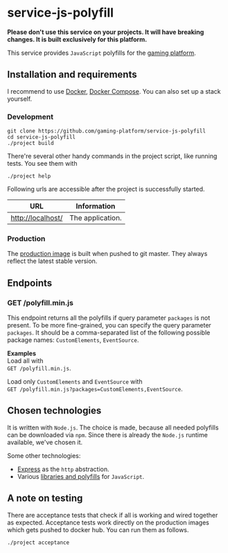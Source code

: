 # service-js-polyfill

__Please don't use this service on your projects.
It will have breaking changes.
It is built exclusively for this platform.__

This service provides `JavaScript` polyfills for the
[gaming platform](https://github.com/gaming-platform).

## Installation and requirements

I recommend to use
[Docker](https://www.docker.com),
[Docker Compose](https://docs.docker.com/compose/).
You can also set up a stack yourself.

### Development

```
git clone https://github.com/gaming-platform/service-js-polyfill
cd service-js-polyfill
./project build
```

There're several other handy commands in the project script, like running tests. You see them with

```
./project help
```

Following urls are accessible after the project is successfully started.

| URL                                    | Information      |
|----------------------------------------|------------------|
| [http://localhost/](http://localhost/) | The application. |

### Production

The
[production image](https://hub.docker.com/r/gamingplatform/service-js-polyfill)
is built when pushed to git master. They always reflect the latest stable version.

## Endpoints

### GET /polyfill.min.js

This endpoint returns all the polyfills if query parameter `packages`
is not present. To be more fine-grained, you can specify the
query parameter `packages`. It should be a comma-separated list of
the following possible package names:
`CustomElements`,
`EventSource`.

__Examples__  
Load all with  
`GET /polyfill.min.js`.

Load only `CustomElements` and `EventSource` with  
`GET /polyfill.min.js?packages=CustomElements,EventSource`.

## Chosen technologies

It is written with `Node.js`. The choice is made, because
all needed polyfills can be downloaded via `npm`. Since there is
already the `Node.js` runtime available, we've chosen it.

Some other technologies:
* [Express](http://expressjs.com) as the `http` abstraction.
* Various [libraries and polyfills](/package.json) for `JavaScript`.

## A note on testing

There are acceptance tests that check if all is working and wired together as expected.
Acceptance tests work directly on the production images which gets pushed to docker hub.
You can run them as follows.

```
./project acceptance
```
